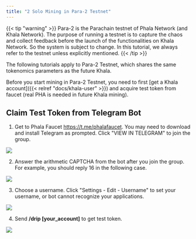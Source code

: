 ```yaml
---
title: "2 Solo Mining in Para-2 Testnet"
---
```


{{< tip "warning" >}}
Para-2 is the Parachain testnet of Phala Network (and Khala Network). The purpose of running a testnet is to capture the chaos and collect feedback before the launch of the functionalities on Khala Network. So the system is subject to change. In this tutorial, we always refer to the testnet unless explicitly mentioned.
{{< /tip >}}

The following tutorials apply to Para-2 Testnet, which shares the same tokenomics parameters as the future Khala.
<!-- The difference between Para-2 Testnet and Khala is the underlying relaychain, which should be opaque to the miners. -->

Before you start mining in Para-2 Testnet, you need to first [get a Khala account]({{< relref "docs/khala-user" >}}) and acquire test token from faucet (real PHA is needed in future Khala mining).

## Claim Test Token from Telegram Bot

1. Get to Phala Faucet https://t.me/phalafaucet. You may need to download and install Telegram as prompted. Click "VIEW IN TELEGRAM" to join the group.

![](/images/docs/khala-mining/faucet-1.png)

2. Answer the arithmetic CAPTCHA from the bot after you join the group. For example, you should reply 16 in the following case.

![](/images/docs/khala-mining/faucet-2.png)

3. Choose a username. Click "Settings - Edit - Username" to set your username, or bot cannot recognize your applications.

![](/images/docs/khala-mining/faucet-3.png)

4. Send **/drip [your_account]** to get test token.

![](/images/docs/khala-mining/faucet-4.png)

